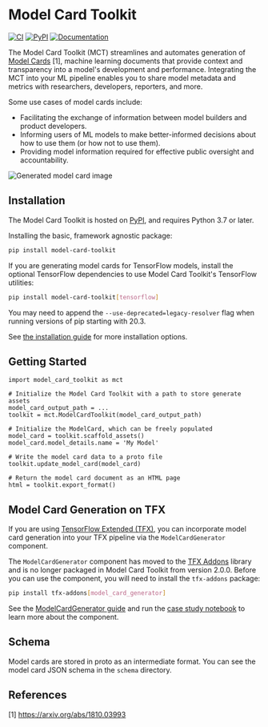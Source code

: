 # Model Card Toolkit

[![CI][ci_badge]][ci_link]
[![PyPI][pypi_badge]][pypi_link]
[![Documentation][docs_badge]][docs_link]

The Model Card Toolkit (MCT) streamlines and automates generation of
[Model Cards](https://modelcards.withgoogle.com/about) [1], machine learning documents
that provide context and transparency into a model's development and performance.
Integrating the MCT into your ML pipeline enables you to share model metadata and
metrics with researchers, developers, reporters, and more.

Some use cases of model cards include:

* Facilitating the exchange of information between model builders and product developers.
* Informing users of ML models to make better-informed decisions about how to use them (or how not to use them).
* Providing model information required for effective public oversight and accountability.

![Generated model card image](https://raw.githubusercontent.com/tensorflow/model-card-toolkit/main/model_card_toolkit/documentation/guide/images/model_card.png)

## Installation

The Model Card Toolkit is hosted on [PyPI](https://pypi.org/project/model-card-toolkit/),
and requires Python 3.7 or later.

Installing the basic, framework agnostic package:

```sh
pip install model-card-toolkit
```

If you are generating model cards for TensorFlow models, install the optional
TensorFlow dependencies to use Model Card Toolkit's TensorFlow utilities:

```sh
pip install model-card-toolkit[tensorflow]
```

You may need to append the `--use-deprecated=legacy-resolver` flag when running
versions of pip starting with 20.3.

See [the installation guide](model_card_toolkit/documentation/guide/install.md)
for more installation options.

## Getting Started

    import model_card_toolkit as mct

    # Initialize the Model Card Toolkit with a path to store generate assets
    model_card_output_path = ...
    toolkit = mct.ModelCardToolkit(model_card_output_path)

    # Initialize the ModelCard, which can be freely populated
    model_card = toolkit.scaffold_assets()
    model_card.model_details.name = 'My Model'

    # Write the model card data to a proto file
    toolkit.update_model_card(model_card)

    # Return the model card document as an HTML page
    html = toolkit.export_format()

## Model Card Generation on TFX

If you are using [TensorFlow Extended (TFX)](https://www.tensorflow.org/tfx), you can
incorporate model card generation into your TFX pipeline via the `ModelCardGenerator`
component.

The `ModelCardGenerator` component has moved to the
[TFX Addons](https://github.com/tensorflow/tfx-addons) library and is no longer
packaged in Model Card Toolkit from version 2.0.0. Before you can use the
component, you will need to install the `tfx-addons` package:

```sh
pip install tfx-addons[model_card_generator]
```

See the [ModelCardGenerator guide](https://github.com/tensorflow/tfx-addons/blob/main/tfx_addons/model_card_generator/README.md)
and run the [case study notebook](https://github.com/tensorflow/tfx-addons/blob/main/examples/model_card_generator/MLMD_Model_Card_Toolkit_Demo.ipynb)
to learn more about the component.

## Schema

Model cards are stored in proto as an intermediate format. You can see the model
card JSON schema in the `schema` directory.

## References

[1] https://arxiv.org/abs/1810.03993


[ci_badge]: https://github.com/tensorflow/model-card-toolkit/actions/workflows/ci.yml/badge.svg
[ci_link]: https://github.com/tensorflow/model-card-toolkit/actions/workflows/ci.yml

[pypi_badge]: https://badge.fury.io/py/model-card-toolkit.svg
[pypi_link]: https://badge.fury.io/py/model-card-toolkit

[docs_badge]: https://img.shields.io/badge/TensorFow-page-orange
[docs_link]: https://www.tensorflow.org/responsible_ai/model_card_toolkit/guide
